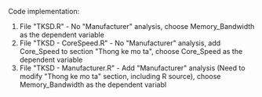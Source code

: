 Code implementation:

1. File "TKSD.R" - No "Manufacturer" analysis, choose Memory_Bandwidth as the dependent variable
2. File "TKSD - CoreSpeed.R" - No "Manufacturer" analysis, add Core_Speed to section "Thong ke mo ta", choose Core_Speed as the dependent variable
3. File "TKSD - Manufacturer.R" - Add "Manufacturer" analysis (Need to modify "Thong ke mo ta" section, including R source), choose Memory_Bandwidth as the dependent variabl
